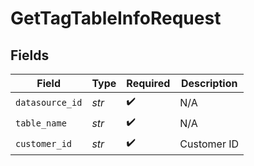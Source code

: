 # GetTagTableInfoRequest


## Fields

| Field              | Type               | Required           | Description        |
| ------------------ | ------------------ | ------------------ | ------------------ |
| `datasource_id`    | *str*              | :heavy_check_mark: | N/A                |
| `table_name`       | *str*              | :heavy_check_mark: | N/A                |
| `customer_id`      | *str*              | :heavy_check_mark: | Customer ID        |